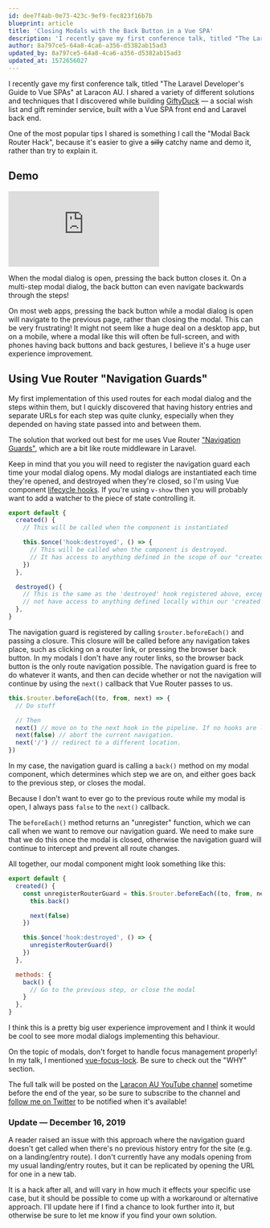 ```yaml
---
id: dee7f4ab-0e73-423c-9ef9-fec823f16b7b
blueprint: article
title: 'Closing Modals with the Back Button in a Vue SPA'
description: 'I recently gave my first conference talk, titled "The Laravel Developer''s Guide to Vue SPAs" at Laracon AU. I shared a variety of different solutions and techniques that I discovered while building...'
author: 8a797ce5-64a8-4ca6-a356-d5382ab15ad3
updated_by: 8a797ce5-64a8-4ca6-a356-d5382ab15ad3
updated_at: 1572656027
---
```

I recently gave my first conference talk, titled "The Laravel Developer's Guide to Vue SPAs" at Laracon AU. I shared a variety of different solutions and techniques that I discovered while building [GiftyDuck](https://giftyduck.com) &mdash; a social wish list and gift reminder service, built with a Vue SPA front end and Laravel back end.

One of the most popular tips I shared is something I call the "Modal Back Router Hack", because it's easier to give a ~~silly~~ catchy name and demo it, rather than try to explain it.

## Demo

<iframe class="w-full aspect-video" src="https://www.youtube.com/embed/hSW6D4F8OMU" frameborder="0" allowfullscreen></iframe>

When the modal dialog is open, pressing the back button closes it. On a multi-step modal dialog, the back button can even navigate backwards through the steps!

On most web apps, pressing the back button while a modal dialog is open will navigate to the previous page, rather than closing the modal. This can be very frustrating! It might not seem like a huge deal on a desktop app, but on a mobile, where a modal like this will often be full-screen, and with phones having back buttons and back gestures, I believe it's a huge user experience improvement.

## Using Vue Router "Navigation Guards"

My first implementation of this used routes for each modal dialog and the steps within them, but I quickly discovered that having history entries and separate URLs for each step was quite clunky, especially when they depended on having state passed into and between them.

The solution that worked out best for me uses Vue Router ["Navigation Guards"](https://router.vuejs.org/guide/advanced/navigation-guards.html), which are a bit like route middleware in Laravel.

Keep in mind that you you will need to register the navigation guard each time your modal dialog opens. My modal dialogs are instantiated each time they're opened, and destroyed when they're closed, so I'm using Vue component [lifecycle hooks](https://vuejs.org/v2/guide/instance.html#Instance-Lifecycle-Hooks). If you're using `v-show` then you will probably want to add a watcher to the piece of state controlling it.

```js
export default {
  created() {
    // This will be called when the component is instantiated

    this.$once('hook:destroyed', () => {
      // This will be called when the component is destroyed.
      // It has access to anything defined in the scope of our "created" method.
    })
  },

  destroyed() {
    // This is the same as the 'destroyed' hook registered above, except it does
    // not have access to anything defined locally within our 'created' hook.
  },
}
```

The navigation guard is registered by calling `$router.beforeEach()` and passing a closure. This closure will be called before any navigation takes place, such as clicking on a router link, or pressing the browser back button. In my modals I don't have any router links, so the browser back button is the only route navigation possible. The navigation guard is free to do whatever it wants, and then can decide whether or not the navigation will continue by using the `next()` callback that Vue Router passes to us.

```js
this.$router.beforeEach((to, from, next) => {
  // Do stuff

  // Then
  next() // move on to the next hook in the pipeline. If no hooks are left, the navigation is confirmed.
  next(false) // abort the current navigation.
  next('/') // redirect to a different location.
})
```

In my case, the navigation guard is calling a `back()` method on my modal component, which determines which step we are on, and either goes back to the previous step, or closes the modal.

Because I don't want to ever go to the previous route while my modal is open, I always pass `false` to the `next()` callback.

The `beforeEach()` method returns an "unregister" function, which we can call when we want to remove our navigation guard. We need to make sure that we do this once the modal is closed, otherwise the navigation guard will continue to intercept and prevent all route changes.

All together, our modal component might look something like this:

```js
export default {
  created() {
    const unregisterRouterGuard = this.$router.beforeEach((to, from, next) => {
      this.back()

      next(false)
    })

    this.$once('hook:destroyed', () => {
      unregisterRouterGuard()
    })
  },

  methods: {
    back() {
      // Go to the previous step, or close the modal
    }
  },
}
```

I think this is a pretty big user experience improvement and I think it would be cool to see more modal dialogs implementing this behaviour.

On the topic of modals, don't forget to handle focus management properly! In my talk, I mentioned [vue-focus-lock](https://github.com/theKashey/vue-focus-lock/). Be sure to check out the "WHY" section.

The full talk will be posted on the [Laracon AU YouTube channel](https://www.youtube.com/channel/UCYGmktKAAJWnqGGaH9DcTqw) sometime before the end of the year, so be sure to subscribe to the channel and [follow me on Twitter](https://twitter.com/jessarchercodes) to be notified when it's available!

### Update &mdash; December 16, 2019

A reader raised an issue with this approach where the navigation guard doesn't get called when there's no previous history entry for the site (e.g. on a landing/entry route). I don't currently have any modals opening from my usual landing/entry routes, but it can be replicated by opening the URL for one in a new tab.

It is a hack after all, and will vary in how much it effects your specific use case, but it should be possible to come up with a workaround or alternative approach. I'll update here if I find a chance to look further into it, but otherwise be sure to let me know if you find your own solution.
